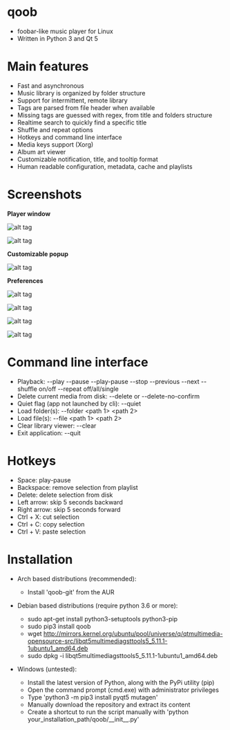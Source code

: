 # qoob
- foobar-like music player for Linux
- Written in Python 3 and Qt 5

# Main features
- Fast and asynchronous
- Music library is organized by folder structure
- Support for intermittent, remote library
- Tags are parsed from file header when available
- Missing tags are guessed with regex, from title and folders structure
- Realtime search to quickly find a specific title
- Shuffle and repeat options
- Hotkeys and command line interface
- Media keys support (Xorg)
- Album art viewer
- Customizable notification, title, and tooltip format
- Human readable configuration, metadata, cache and playlists

# Screenshots
**Player window**

![alt tag](https://gitlab.com/william.belanger/qoob/raw/master/screenshots/player_1.png)

![alt tag](https://gitlab.com/william.belanger/qoob/raw/master/screenshots/player_2.png)


**Customizable popup**

![alt tag](https://gitlab.com/william.belanger/qoob/raw/master/screenshots/popup.png)


**Preferences**

![alt tag](https://gitlab.com/william.belanger/qoob/raw/master/screenshots/preferences_general.png)


![alt tag](https://gitlab.com/william.belanger/qoob/raw/master/screenshots/preferences_appearance.png)


![alt tag](https://gitlab.com/william.belanger/qoob/raw/master/screenshots/preferences_viewer.png)


![alt tag](https://gitlab.com/william.belanger/qoob/raw/master/screenshots/preferences_popup.png)


# Command line interface
- Playback: --play --pause --play-pause --stop --previous --next --shuffle on/off --repeat off/all/single
- Delete current media from disk: --delete or --delete-no-confirm
- Quiet flag (app not launched by cli): --quiet
- Load folder(s): --folder \<path 1\> \<path 2\>
- Load file(s): --file \<path 1\> \<path 2\>
- Clear library viewer: --clear
- Exit application: --quit

# Hotkeys
- Space: play-pause
- Backspace: remove selection from playlist
- Delete: delete selection from disk
- Left arrow: skip 5 seconds backward
- Right arrow: skip 5 seconds forward
- Ctrl + X: cut selection
- Ctrl + C: copy selection
- Ctrl + V: paste selection

# Installation
- Arch based distributions (recommended):
    - Install 'qoob-git' from the AUR

- Debian based distributions (require python 3.6 or more):
    - sudo apt-get install python3-setuptools python3-pip
    - sudo pip3 install qoob
    - wget http://mirrors.kernel.org/ubuntu/pool/universe/q/qtmultimedia-opensource-src/libqt5multimediagsttools5_5.11.1-1ubuntu1_amd64.deb
    - sudo dpkg -i libqt5multimediagsttools5_5.11.1-1ubuntu1_amd64.deb

- Windows (untested):
    - Install the latest version of Python, along with the PyPi utility (pip)
    - Open the command prompt (cmd.exe) with administrator privileges
    - Type 'python3 -m pip3 install pyqt5 mutagen'
    - Manually download the repository and extract its content
    - Create a shortcut to run the script manually with 'python your_installation_path/qoob/\_\_init\_\_.py'
